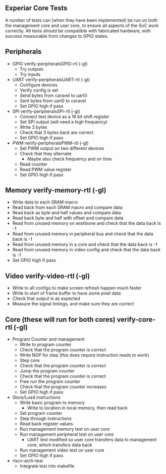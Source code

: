 ## Experiar Core Tests
A number of tests can (when they have been implemented) be run on both the management core and user core, to ensure all aspects of the SoC work correctly. All tests should be compatible with fabricated hardware, with success measurable from changes to GPIO states.

## Peripherals
- GPIO verify-peripheralsGPIO-rtl (-gl)
	- Try outputs
	- Try inputs
- UART verify-peripheralsUART-rtl (-gl)
	- Configure devices
	- Verify config is set
	- Send bytes from caravel to uart0
	- Sent bytes from uart0 to caravel
	- Set GPIO high if pass
- SPI verify-peripheralsSPI-rtl (-gl)
	- Connect test device as a 16 bit shift register
	- Set SPI output (will need a high frequency)
	- Write 3 bytes
	- Check that 3 bytes back are correct
	- Set GPIO high if pass
- PWM verify-peripheralsPWM-rtl (-gl)
	- Set PWM output on two different devices
	- Check that they alternate
		- Maybe also check frequency and on time
	- Read counter
	- Read PWM value register
	- Set GPIO high if pass

## Memory verify-memory-rtl (-gl)
- Write data to each SRAM macro
- Read back from each SRAM macro and compare data
- Read back as byte and half values and compare data
- Read back byte and half with offset and compare data
- Read from unused memory on wishbone and check that the data back is -1
- Read from unused memory in peripheral bus and check that the data back is -1
- Read from unused memory in a core and check that the data back is -1
- Read from unused memory in video config and check that the data back is -1
- Set GPIO high if pass

## Video verify-video-rtl (-gl)
- Write to all configs to make screen refresh happen much faster
- Write to start of frame buffer to have some pixel data
- Check that output is as expected
- Measure the signal timings, and make sure they are correct

## Core (these will run for both cores) verify-core-rtl (-gl)
- Program Counter and management
	- Write to program counter
	- Check that the program counter is correct
	- Write NOP for step (this does require instruction reads to work)
	- Step core
	- Check that the program counter is correct
	- Jump the program counter
	- Check that the program counter is correct
	- Free run the program counter
	- Check that the program counter increases
	- Set GPIO high if pass
- Store/Load instructions
	- Write basic program to memory
		- Write to location in local memory, then read back
	- Set program counter
	- Step through instructions
	- Read back register values
	- Run management memory test on user core
	- Run management peripheral test on user core
		- UART test modified so user core transfers data to management core, which transfers data back 
	- Run management video test on user core
	- Set GPIO high if pass
- riscv-arch-test
	- Integrate test into makefile